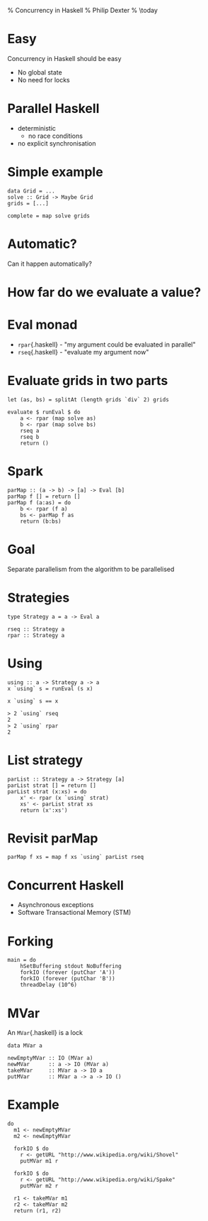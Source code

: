 % Concurrency in Haskell
% Philip Dexter
% \today

# Easy

Concurrency in Haskell should be easy

* No global state
* No need for locks

# Parallel Haskell

* deterministic
	* no race conditions
* no explicit synchronisation

# Simple example

	data Grid = ...
	solve :: Grid -> Maybe Grid
	grids = [...]

	complete = map solve grids

# Automatic?

Can it happen automatically?

# How far do we evaluate a value?

# Eval monad

* `rpar`{.haskell} - "my argument could be evaluated in parallel"
* `rseq`{.haskell} - "evaluate my argument now"

# Evaluate grids in two parts

	let (as, bs) = splitAt (length grids `div` 2) grids

	evaluate $ runEval $ do
	    a <- rpar (map solve as)
	    b <- rpar (map solve bs)
	    rseq a
	    rseq b
	    return ()

# Spark

	parMap :: (a -> b) -> [a] -> Eval [b]
	parMap f [] = return []
	parMap f (a:as) = do
	    b <- rpar (f a)
	    bs <- parMap f as
	    return (b:bs)

# Goal

Separate parallelism from the algorithm to be parallelised

# Strategies

	type Strategy a = a -> Eval a

	rseq :: Strategy a
	rpar :: Strategy a

# Using

	using :: a -> Strategy a -> a
	x `using` s = runEval (s x)

	x `using` s == x

	> 2 `using` rseq
	2
	> 2 `using` rpar
	2

# List strategy

	parList :: Strategy a -> Strategy [a]
	parList strat [] = return []
	parList strat (x:xs) = do
	    x' <- rpar (x `using` strat)
	    xs' <- parList strat xs
	    return (x':xs')

# Revisit parMap

	parMap f xs = map f xs `using` parList rseq

# Concurrent Haskell

* Asynchronous exceptions
* Software Transactional Memory (STM)

# Forking

	main = do
	    hSetBuffering stdout NoBuffering
	    forkIO (forever (putChar 'A'))
	    forkIO (forever (putChar 'B'))
	    threadDelay (10^6)

# MVar

An `MVar`{.haskell} is a lock

	data MVar a

	newEmptyMVar :: IO (MVar a)
	newMVar      :: a -> IO (MVar a)
	takeMVar     :: MVar a -> IO a
	putMVar      :: MVar a -> a -> IO ()

# Example

	do
	  m1 <- newEmptyMVar
	  m2 <- newEmptyMVar

	  forkIO $ do
	    r <- getURL "http://www.wikipedia.org/wiki/Shovel"
	    putMVar m1 r

	  forkIO $ do
	    r <- getURL "http://www.wikipedia.org/wiki/Spake"
	    putMVar m2 r

	  r1 <- takeMVar m1
	  r2 <- takeMVar m2
	  return (r1, r2)
